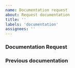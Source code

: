 ```yaml
---
name: Documentation request
about: Request documentation 
title: ''
labels: 'documentation'
assignees: ''
---
```


### Documentation Request

<!-- What scenario or tool do you feel is missing documentation? Any particular characteristic of the feature that you believe deserves to be explained further?-->

### Previous documentation

<!-- Is there any documentation that already exists for this? If so, please provide links so we can update those sources. -->

<!-- Thanks for taking the time to report this! -->